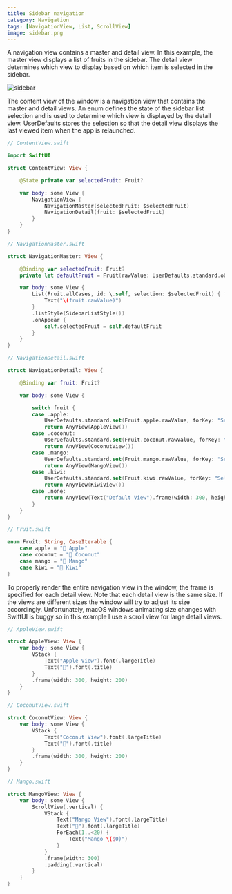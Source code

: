 ```yaml
---
title: Sidebar navigation
category: Navigation
tags: [NavigationView, List, ScrollView]
image: sidebar.png
---
```


A navigation view contains a master and detail view. In this example, the master view displays a list of fruits in the sidebar. The detail view determines which view to display based on which item is selected in the sidebar.

![sidebar](/swift-macos/images/sidebar.png)

The content view of the window is a navigation view that contains the master and detail views. An enum defines the state of the sidebar list selection and is used to determine which view is displayed by the detail view. UserDefaults stores the selection so that the detail view displays the last viewed item when the app is relaunched.

```swift
// ContentView.swift

import SwiftUI

struct ContentView: View {

    @State private var selectedFruit: Fruit?

    var body: some View {
        NavigationView {
            NavigationMaster(selectedFruit: $selectedFruit)
            NavigationDetail(fruit: $selectedFruit)
        }
    }
}

// NavigationMaster.swift

struct NavigationMaster: View {

    @Binding var selectedFruit: Fruit?
    private let defaultFruit = Fruit(rawValue: UserDefaults.standard.object(forKey: "SelectedFruit") as? String ?? "🥭 Mango")

    var body: some View {
        List(Fruit.allCases, id: \.self, selection: $selectedFruit) { fruit in
            Text("\(fruit.rawValue)")
        }
        .listStyle(SidebarListStyle())
        .onAppear {
            self.selectedFruit = self.defaultFruit
        }
    }
}

// NavigationDetail.swift

struct NavigationDetail: View {

    @Binding var fruit: Fruit?

    var body: some View {

        switch fruit {
        case .apple:
            UserDefaults.standard.set(Fruit.apple.rawValue, forKey: "SelectedFruit")
            return AnyView(AppleView())
        case .coconut:
            UserDefaults.standard.set(Fruit.coconut.rawValue, forKey: "SelectedFruit")
            return AnyView(CoconutView())
        case .mango:
            UserDefaults.standard.set(Fruit.mango.rawValue, forKey: "SelectedFruit")
            return AnyView(MangoView())
        case .kiwi:
            UserDefaults.standard.set(Fruit.kiwi.rawValue, forKey: "SelectedFruit")
            return AnyView(KiwiView())
        case .none:
            return AnyView(Text("Default View").frame(width: 300, height: 200))
        }
    }
}

// Fruit.swift

enum Fruit: String, CaseIterable {
    case apple = "🍎 Apple"
    case coconut = "🥥 Coconut"
    case mango = "🥭 Mango"
    case kiwi = "🥝 Kiwi"
}
```

To properly render the entire navigation view in the window, the frame is specified for each detail view. Note that each detail view is the same size. If the views are different sizes the window will try to adjust its size accordingly. Unfortunately, macOS windows animating size changes with SwiftUI is buggy so in this example I use a scroll view for large detail views.

```swift
// AppleView.swift

struct AppleView: View {
    var body: some View {
        VStack {
            Text("Apple View").font(.largeTitle)
            Text("🍎").font(.title)
        }
        .frame(width: 300, height: 200)
    }
}

// CoconutView.swift

struct CoconutView: View {
    var body: some View {
        VStack {
            Text("Coconut View").font(.largeTitle)
            Text("🥥").font(.title)
        }
        .frame(width: 300, height: 200)
    }
}

// Mango.swift

struct MangoView: View {
    var body: some View {
        ScrollView(.vertical) {
            VStack {
                Text("Mango View").font(.largeTitle)
                Text("🥭").font(.largeTitle)
                ForEach(1..<20) {
                    Text("Mango \($0)")
                }
            }
            .frame(width: 300)
            .padding(.vertical)
        }
    }
}
```
